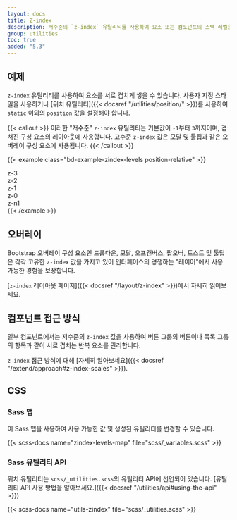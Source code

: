 ```yaml
---
layout: docs
title: Z-index
description: 저수준의 `z-index` 유틸리티를 사용하여 요소 또는 컴포넌트의 스택 레벨을 빠르게 변경할 수 있습니다.
group: utilities
toc: true
added: "5.3"
---
```


## 예제

`z-index` 유틸리티를 사용하여 요소를 서로 겹치게 쌓을 수 있습니다. 사용자 지정 스타일을 사용하거나 [위치 유틸리티]({{< docsref "/utilities/position/" >}})를 사용하여 `static` 이외의 `position` 값을 설정해야 합니다.

{{< callout >}}
이러한 "저수준" `z-index` 유틸리티는 기본값이 `-1`부터 `3`까지이며, 겹쳐진 구성 요소의 레이아웃에 사용합니다. 고수준 `z-index` 값은 모달 및 툴팁과 같은 오버레이 구성 요소에 사용됩니다.
{{< /callout >}}

{{< example class="bd-example-zindex-levels position-relative" >}}
<div class="z-3 position-absolute p-5 rounded-3"><span>z-3</span></div>
<div class="z-2 position-absolute p-5 rounded-3"><span>z-2</span></div>
<div class="z-1 position-absolute p-5 rounded-3"><span>z-1</span></div>
<div class="z-0 position-absolute p-5 rounded-3"><span>z-0</span></div>
<div class="z-n1 position-absolute p-5 rounded-3"><span>z-n1</span></div>
{{< /example >}}

## 오버레이

Bootstrap 오버레이 구성 요소인 드롭다운, 모달, 오프캔버스, 팝오버, 토스트 및 툴팁은 각각 고유한 `z-index` 값을 가지고 있어 인터페이스의 경쟁하는 "레이어"에서 사용 가능한 경험을 보장합니다.

[`z-index` 레이아웃 페이지]({{< docsref "/layout/z-index" >}})에서 자세히 읽어보세요.

## 컴포넌트 접근 방식

일부 컴포넌트에서는 저수준의 `z-index` 값을 사용하여 버튼 그룹의 버튼이나 목록 그룹의 항목과 같이 서로 겹치는 반복 요소를 관리합니다.

`z-index` 접근 방식에 대해 [자세히 알아보세요]({{< docsref "/extend/approach#z-index-scales" >}}).

## CSS

### Sass 맵

이 Sass 맵을 사용하여 사용 가능한 값 및 생성된 유틸리티를 변경할 수 있습니다.

{{< scss-docs name="zindex-levels-map" file="scss/_variables.scss" >}}

### Sass 유틸리티 API

위치 유틸리티는 `scss/_utilities.scss`의 유틸리티 API에 선언되어 있습니다. [유틸리티 API 사용 방법을 알아보세요.]({{< docsref "/utilities/api#using-the-api" >}})

{{< scss-docs name="utils-zindex" file="scss/_utilities.scss" >}}
